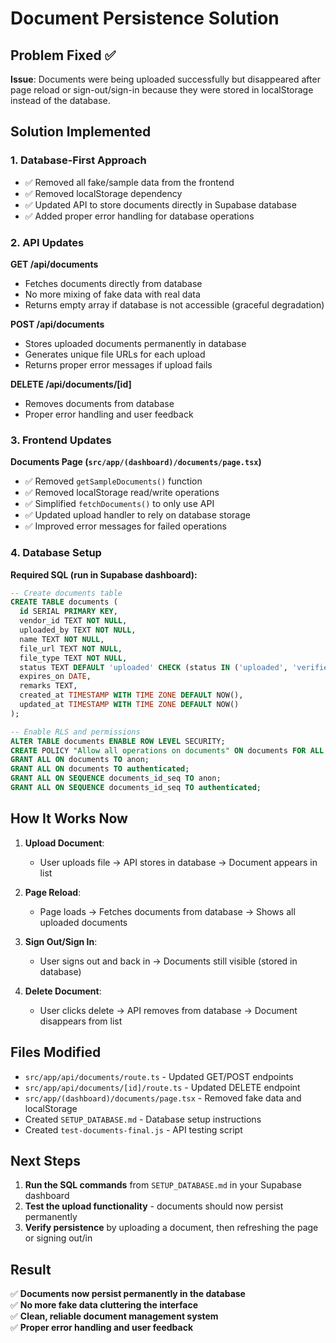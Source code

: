 # Document Persistence Solution

## Problem Fixed ✅

**Issue**: Documents were being uploaded successfully but disappeared after page reload or sign-out/sign-in because they were stored in localStorage instead of the database.

## Solution Implemented

### 1. Database-First Approach
- ✅ Removed all fake/sample data from the frontend
- ✅ Removed localStorage dependency 
- ✅ Updated API to store documents directly in Supabase database
- ✅ Added proper error handling for database operations

### 2. API Updates

**GET /api/documents**
- Fetches documents directly from database
- No more mixing of fake data with real data
- Returns empty array if database is not accessible (graceful degradation)

**POST /api/documents** 
- Stores uploaded documents permanently in database
- Generates unique file URLs for each upload
- Returns proper error messages if upload fails

**DELETE /api/documents/[id]**
- Removes documents from database
- Proper error handling and user feedback

### 3. Frontend Updates

**Documents Page (`src/app/(dashboard)/documents/page.tsx`)**
- ✅ Removed `getSampleDocuments()` function
- ✅ Removed localStorage read/write operations
- ✅ Simplified `fetchDocuments()` to only use API
- ✅ Updated upload handler to rely on database storage
- ✅ Improved error messages for failed operations

### 4. Database Setup

**Required SQL (run in Supabase dashboard):**
```sql
-- Create documents table
CREATE TABLE documents (
  id SERIAL PRIMARY KEY,
  vendor_id TEXT NOT NULL,
  uploaded_by TEXT NOT NULL,
  name TEXT NOT NULL,
  file_url TEXT NOT NULL,
  file_type TEXT NOT NULL,
  status TEXT DEFAULT 'uploaded' CHECK (status IN ('uploaded', 'verified', 'rejected')),
  expires_on DATE,
  remarks TEXT,
  created_at TIMESTAMP WITH TIME ZONE DEFAULT NOW(),
  updated_at TIMESTAMP WITH TIME ZONE DEFAULT NOW()
);

-- Enable RLS and permissions
ALTER TABLE documents ENABLE ROW LEVEL SECURITY;
CREATE POLICY "Allow all operations on documents" ON documents FOR ALL USING (true);
GRANT ALL ON documents TO anon;
GRANT ALL ON documents TO authenticated;
GRANT ALL ON SEQUENCE documents_id_seq TO anon;
GRANT ALL ON SEQUENCE documents_id_seq TO authenticated;
```

## How It Works Now

1. **Upload Document**: 
   - User uploads file → API stores in database → Document appears in list
   
2. **Page Reload**: 
   - Page loads → Fetches documents from database → Shows all uploaded documents
   
3. **Sign Out/Sign In**: 
   - User signs out and back in → Documents still visible (stored in database)
   
4. **Delete Document**: 
   - User clicks delete → API removes from database → Document disappears from list

## Files Modified

- `src/app/api/documents/route.ts` - Updated GET/POST endpoints
- `src/app/api/documents/[id]/route.ts` - Updated DELETE endpoint  
- `src/app/(dashboard)/documents/page.tsx` - Removed fake data and localStorage
- Created `SETUP_DATABASE.md` - Database setup instructions
- Created `test-documents-final.js` - API testing script

## Next Steps

1. **Run the SQL commands** from `SETUP_DATABASE.md` in your Supabase dashboard
2. **Test the upload functionality** - documents should now persist permanently
3. **Verify persistence** by uploading a document, then refreshing the page or signing out/in

## Result

✅ **Documents now persist permanently in the database**  
✅ **No more fake data cluttering the interface**  
✅ **Clean, reliable document management system**  
✅ **Proper error handling and user feedback**